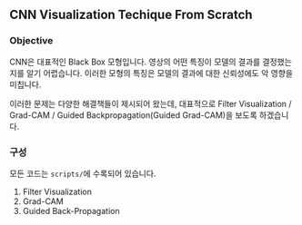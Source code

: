 ## CNN Visualization Techique From Scratch


### Objective

CNN은 대표적인 Black Box 모형입니다. 영상의 어떤 특징이 모델의 결과를 결정했는지를 알기 어렵습니다. 이러한 모형의 특징은 모델의 결과에 대한 신뢰성에도 악 영향을 미칩니다.

이러한 문제는 다양한 해결책들이 제시되어 왔는데, 대표적으로 Filter Visualization / Grad-CAM / Guided Backpropagation(Guided Grad-CAM)을 보도록 하겠습니다.


### 구성

모든 코드는 `scripts/`에 수록되어 있습니다.

1. Filter Visualization
2. Grad-CAM
3. Guided Back-Propagation

